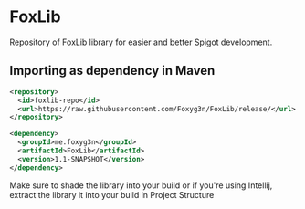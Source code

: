 # FoxLib
Repository of FoxLib library for easier and better Spigot development.

## Importing as dependency in Maven
```xml
<repository>
  <id>foxlib-repo</id>
  <url>https://raw.githubusercontent.com/Foxyg3n/FoxLib/release/</url>
</repository>
```
```xml
<dependency>
  <groupId>me.foxyg3n</groupId>
  <artifactId>FoxLib</artifactId>
  <version>1.1-SNAPSHOT</version>
</dependency>
```
Make sure to shade the library into your build or if you're using Intellij,
extract the library it into your build in Project Structure
